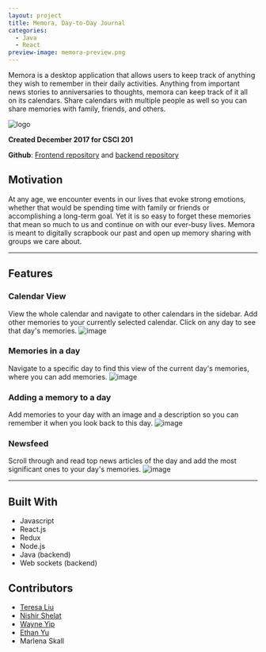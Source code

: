 ```yaml
---
layout: project
title: Memora, Day-to-Day Journal
categories:
  - Java
  - React
preview-image: memora-preview.png
---
```


Memora is a desktop application that allows users to keep track of anything they wish to remember in their daily activities. <!--more-->
Anything from important news stories to anniversaries to thoughts, memora can keep track of it all on its calendars. Share calendars with multiple people as well so you can share memories with family, friends, and others.

![logo](https://user-images.githubusercontent.com/22362476/34264656-955de926-e641-11e7-92d0-e5201f75d5b7.png)

**Created December 2017 for CSCI 201**

**Github**: [Frontend repository](https://github.com/nishelat/memora-frontend) and [backend repository](https://github.com/nishelat/memora-backend)

## Motivation
At any age, we encounter events in our lives that evoke strong emotions, whether that would be spending time with family or friends or accomplishing a long-term goal. Yet it is so easy to forget these memories that mean so much to us and continue on with our ever-busy lives. Memora is meant to digitally scrapbook our past and open up memory sharing with groups we care about.

---

## Features
### Calendar View
View the whole calendar and navigate to other calendars in the sidebar. Add other memories to your currently selected calendar. Click on any day to see that day's memories.
![image](https://user-images.githubusercontent.com/22362476/34264656-955de926-e641-11e7-92d0-e5201f75d5b7.png)

### Memories in a day
Navigate to a specific day to find this view of the current day's memories, where you can add memories.
![image](https://user-images.githubusercontent.com/22362476/34264629-807042de-e641-11e7-8e9b-01a74cf258cb.png)

### Adding a memory to a day
Add memories to your day with an image and a description so you can remember it when you look back to this day.
![image](https://user-images.githubusercontent.com/22362476/34264698-b80f31aa-e641-11e7-902d-dd00750a7e14.png)

### Newsfeed
Scroll through and read top news articles of the day and add the most significant ones to your day's memories.
![image](https://user-images.githubusercontent.com/22362476/34264966-8e7443b6-e642-11e7-986b-21a72eedb8a9.png)

---

## Built With
- Javascript
- React.js
- Redux
- Node.js
- Java (backend)
- Web sockets (backend)

## Contributors
- [Teresa Liu](https://github.com/teresaliu20)
- [Nishir Shelat](https://github.com/nishelat)
- [Wayne Yip](https://github.com/wayneyip)
- [Ethan Yu](https://github.com/ethan-yu0503)
- Marlena Skall

